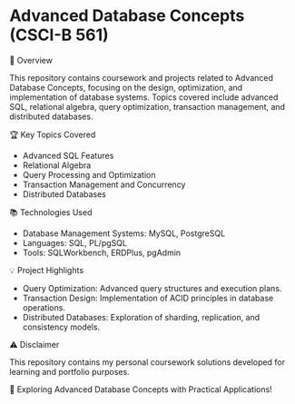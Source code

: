 # Advanced Database Concepts (CSCI-B 561)

📌 Overview

This repository contains coursework and projects related to Advanced Database Concepts, focusing on the design, optimization, and implementation of database systems. Topics covered include advanced SQL, relational algebra, query optimization, transaction management, and distributed databases.

🏆 Key Topics Covered

- Advanced SQL Features
- Relational Algebra
- Query Processing and Optimization
- Transaction Management and Concurrency
- Distributed Databases

📚 Technologies Used

- Database Management Systems: MySQL, PostgreSQL
- Languages: SQL, PL/pgSQL
- Tools: SQLWorkbench, ERDPlus, pgAdmin

💡 Project Highlights

- Query Optimization: Advanced query structures and execution plans.
- Transaction Design: Implementation of ACID principles in database operations.
- Distributed Databases: Exploration of sharding, replication, and consistency models.

⚠️ Disclaimer

This repository contains my personal coursework solutions developed for learning and portfolio purposes.


🚀 Exploring Advanced Database Concepts with Practical Applications!

